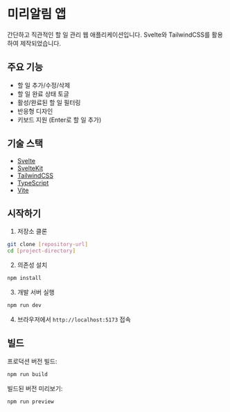 # 미리알림 앱

간단하고 직관적인 할 일 관리 웹 애플리케이션입니다. Svelte와 TailwindCSS를 활용하여 제작되었습니다.

## 주요 기능

- 할 일 추가/수정/삭제
- 할 일 완료 상태 토글
- 활성/완료된 할 일 필터링
- 반응형 디자인
- 키보드 지원 (Enter로 할 일 추가)

## 기술 스택

- [Svelte](https://svelte.dev/)
- [SvelteKit](https://kit.svelte.dev/)
- [TailwindCSS](https://tailwindcss.com/)
- [TypeScript](https://www.typescriptlang.org/)
- [Vite](https://vitejs.dev/)

## 시작하기

1. 저장소 클론

```sh
git clone [repository-url]
cd [project-directory]
```

2. 의존성 설치

```sh
npm install
```

3. 개발 서버 실행

```sh
npm run dev
```

4. 브라우저에서 `http://localhost:5173` 접속

## 빌드

프로덕션 버전 빌드:

```sh
npm run build
```

빌드된 버전 미리보기:

```sh
npm run preview
```
